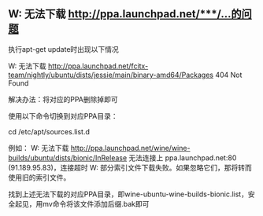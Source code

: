 ## W: 无法下载 http://ppa.launchpad.net/***/...的问题

执行apt-get update时出现以下情况

W: 无法下载 http://ppa.launchpad.net/fcitx-team/nightly/ubuntu/dists/jessie/main/binary-amd64/Packages  404  Not Found

解决办法：将对应的PPA删除掉即可

使用以下命令切换到对应PPA目录：

cd /etc/apt/sources.list.d

例如：
W: 无法下载 http://ppa.launchpad.net/wine/wine-builds/ubuntu/dists/bionic/InRelease  无法连接上 ppa.launchpad.net:80 (91.189.95.83)，连接超时
W: 部分索引文件下载失败。如果忽略它们，那将转而使用旧的索引文件。



找到上述无法下载的对应PPA目录，即wine-ubuntu-wine-builds-bionic.list，安全起见，用mv命令将该文件添加后缀.bak即可